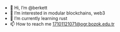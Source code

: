 - 👋 Hi, I’m @berkett
- 👀 I’m interested in modular blockchains, web3
- 🌱 I’m currently learning rust
- 📫 How to reach me 17101121071@ogr.bozok.edu.tr

